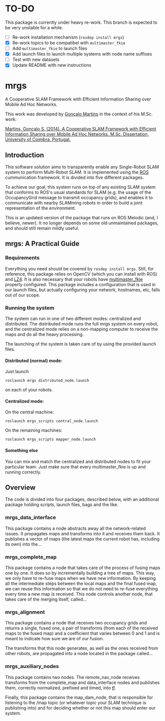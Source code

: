 # TO-DO

This package is currently under heavy re-work. This branch is expected to be very unstable for a while.

- [ ] Re-work installation mechanism (`rosdep install mrgs`)
- [X] Re-work topics to be compatibel with `multimaster_fkie`
- [ ] Add `multimaster_fkie` to launch files
- [X] Add launch files to launch multiple systems with node name suffixes
- [ ] Test with new datasets
- [X] Update README with new instructions

mrgs
===
A Cooperative SLAM Framework with Efficient Information Sharing over Mobile Ad Hoc Networks.

This work was developed by [Gonçalo Martins](http://ap.isr.uc.pt/?w=people_information&ID=152) in the context of his M.Sc. work:

[Martins, Gonçalo S. (2014). A Cooperative SLAM Framework with Efficient Information Sharing over Mobile Ad Hoc Networks. M.Sc. Dissertation, University of Coimbra, Portugal.](http://mrl.isr.uc.pt/archive/GMartins_dissertation_final.pdf)

## Introduction
This software solution aims to transparently enable any Single-Robot SLAM system to perform Multi-Robot SLAM. It is implemented using the [ROS](http://ros.org) cummunication framework. It is divided into five different packages.

To achieve our goal, this system runs on top of any existing SLAM system that conforms to ROS's usual standards for SLAM (e.g. the usage of the OccupancyGrid message to transmit occupancy grids), and enables it to communicate with nearby SLAMming robots in order to build a joint representation of the environment.

This is an updated version of the package that runs on ROS Melodic (and, I believe, newer). It no longer depends on some old unmaintained packages, and should still remain mildly useful.

## mrgs: A Practical Guide

### Requirements

Everything you need should be covered by `rosdep install mrgs`. Still, for reference, this package relies on OpenCV (which you can install with ROS) and [LZ4](github.com/lz4/lz4). It is also necessary that your robots have [multimaster_fkie](http://wiki.ros.org/multimaster_fkie) properly configured. This package includes a configuration that is used in our launch files, but actually configuring your network, hostnames, etc, falls out of our scope.

### Running the system
The system can run in one of two different modes: centralized and distributed. The distributed mode runs the full mrgs system on every robot, and the centralized mode relies on a non-mapping computer to receive the maps and do all the heavy processing.

The launching of the system is taken care of by using the provided launch files.

#### Distributed (normal) mode:

Just launch

```
roslaunch mrgs distributed_node.launch
```

on each of your robots.

#### Centralized mode:
On the central machine:

```
roslaunch mrgs_scripts central_node.launch
```

On the remaining machines:

```
roslaunch mrgs_scripts mapper_node.launch
```    

#### Something else

You can mix and match the centralized and distributed nodes to fit your particular team. Just make sure that every multimaster_fkie is up and running correctly.

## Overview
The code is divided into four packages, described below, with an additional package holding scripts, launch files, bags and the like.

### mrgs_data_interface
This package contains a node abstracts away all the network-related issues. It propagates maps and transforms into it and receives them back. It publishes a vector of maps (the latest maps the current robot has, including its own) into the...

### mrgs_complete_map
This package contains a node that takes care of the process of fusing maps one by one. It does so by incrementally building a tree of maps. This way, we only have to re-fuse maps when we have new information. By keeping all the intermediate steps between the local maps and the final fused map, we can reuse this information so that we do not need to re-fuse everything every time a new map is received. This node controls another node, that takes care of the merging itself, called...

### mrgs_alignment
This package contains a node that receives two occupancy grids and returns a single, fused one, a pair of transforms (from each of the received maps to the fused map) and a coefficient that varies between 0 and 1 and is meant to indicate how sure we are of our fusion.

The transforms that this node generates, as well as the ones received from other robots, are propagated into a node located in the package called...

### mrgs_auxiliary_nodes
This package contains two nodes. The remote_nav_node receives transforms from the complete_map and data_interface nodes and publishes them, correctly normalized, prefixed and timed, into [tf](http://wiki.ros.org/tf).

Finally, this package contains the map_dam_node, that is responsible for listening to the /map topic (or whatever topic your SLAM technique is publishing into) and for deciding whether or not this map should enter our system.




